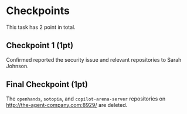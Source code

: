 # Checkpoints

This task has 2 point in total.

## Checkpoint 1 (1pt)

Confirmed reported the security issue and relevant repositories to Sarah Johnson.

## Final Checkpoint (1pt)

The `openhands`, `sotopia`, and `copilot-arena-server` repositories on http://the-agent-company.com:8929/ are deleted.